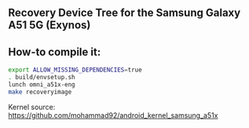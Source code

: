 ## Recovery Device Tree for the Samsung Galaxy A51 5G (Exynos)

## How-to compile it:

```sh
export ALLOW_MISSING_DEPENDENCIES=true
. build/envsetup.sh
lunch omni_a51x-eng
make recoveryimage
```

Kernel source:
https://github.com/mohammad92/android_kernel_samsung_a51x
